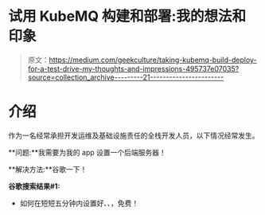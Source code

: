 # 试用 KubeMQ 构建和部署:我的想法和印象

> 原文：<https://medium.com/geekculture/taking-kubemq-build-deploy-for-a-test-drive-my-thoughts-and-impressions-495737e07035?source=collection_archive---------21----------------------->

# 介绍

作为一名经常承担开发运维及基础设施责任的全栈开发人员，以下情况经常发生。

**问题:**我需要为我的 app 设置一个后端服务器！

**解决方法:**谷歌一下！

**谷歌搜索结果#1:**

*   如何在短短五分钟内设置好<tech>、<tech>、<tech>，免费！</tech></tech></tech>